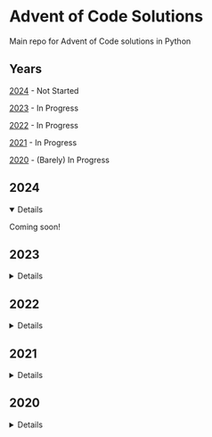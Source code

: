 # Advent of Code Solutions

Main repo for Advent of Code solutions in Python

## Years

[2024](#2024) - Not Started

[2023](#2023) - In Progress

[2022](#2022) - In Progress

[2021](#2021) - In Progress

[2020](#2020) - (Barely) In Progress

## 2024

<details open>

Coming soon!

</details>

## 2023

<details>

[Day 01](/2023/day01.py) - Part 1 & 2

[Day 02](/2023/day02.py) - Part 1 & 2

[Day 03](/2023/day03.py) - Part 1 & 2

[Day 04](/2023/day04.py) - Part 1

</details>

## 2022

<details>

[Day 01](/2022/day01.py) - Part 1 & 2

[Day 02](/2022/day02.py) - Part 1 & 2

[Day 03](/2022/day02.py) - Part 1 & 2

[Day 04](/2022/day04.py) - Part 1

</details>

## 2021

<details>

[Day 01](/2021/day01.py) - Part 1 & 2

[Day 02](/2021/day02.py) - Part 1 & 2

</details>

## 2020

<details>

[Day 01](/2020/day01.py) - Part 1 & 2

</details>

